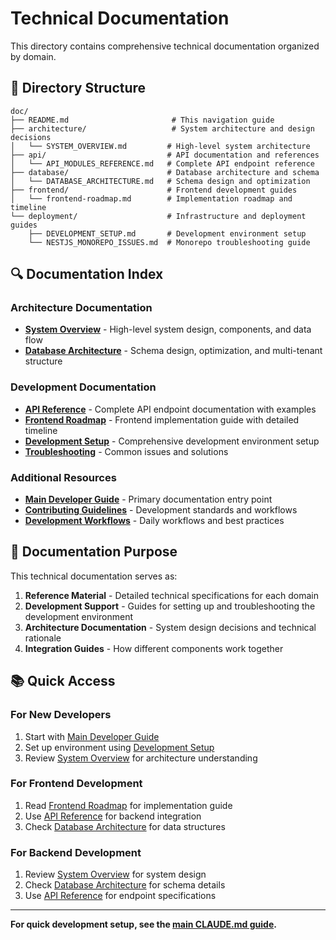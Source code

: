# Technical Documentation

This directory contains comprehensive technical documentation organized by domain.

## 📁 Directory Structure

```
doc/
├── README.md                       # This navigation guide
├── architecture/                   # System architecture and design decisions
│   └── SYSTEM_OVERVIEW.md         # High-level system architecture
├── api/                           # API documentation and references
│   └── API_MODULES_REFERENCE.md   # Complete API endpoint reference
├── database/                      # Database architecture and schema
│   └── DATABASE_ARCHITECTURE.md   # Schema design and optimization
├── frontend/                      # Frontend development guides
│   └── frontend-roadmap.md        # Implementation roadmap and timeline
└── deployment/                    # Infrastructure and deployment guides
    ├── DEVELOPMENT_SETUP.md       # Development environment setup
    └── NESTJS_MONOREPO_ISSUES.md  # Monorepo troubleshooting guide
```

## 🔍 Documentation Index

### **Architecture Documentation**
- **[System Overview](architecture/SYSTEM_OVERVIEW.md)** - High-level system design, components, and data flow
- **[Database Architecture](database/DATABASE_ARCHITECTURE.md)** - Schema design, optimization, and multi-tenant structure

### **Development Documentation**
- **[API Reference](api/API_MODULES_REFERENCE.md)** - Complete API endpoint documentation with examples
- **[Frontend Roadmap](frontend/frontend-roadmap.md)** - Frontend implementation guide with detailed timeline
- **[Development Setup](deployment/DEVELOPMENT_SETUP.md)** - Comprehensive development environment setup
- **[Troubleshooting](deployment/NESTJS_MONOREPO_ISSUES.md)** - Common issues and solutions

### **Additional Resources**
- **[Main Developer Guide](../../CLAUDE.md)** - Primary documentation entry point
- **[Contributing Guidelines](../../docs/CONTRIBUTING.md)** - Development standards and workflows
- **[Development Workflows](../../docs/DEVELOPMENT.md)** - Daily workflows and best practices

## 🎯 Documentation Purpose

This technical documentation serves as:

1. **Reference Material** - Detailed technical specifications for each domain
2. **Development Support** - Guides for setting up and troubleshooting the development environment  
3. **Architecture Documentation** - System design decisions and technical rationale
4. **Integration Guides** - How different components work together

## 📚 Quick Access

### **For New Developers**
1. Start with [Main Developer Guide](../../CLAUDE.md#-quick-start)
2. Set up environment using [Development Setup](deployment/DEVELOPMENT_SETUP.md)
3. Review [System Overview](architecture/SYSTEM_OVERVIEW.md) for architecture understanding

### **For Frontend Development**
1. Read [Frontend Roadmap](frontend/frontend-roadmap.md) for implementation guide
2. Use [API Reference](api/API_MODULES_REFERENCE.md) for backend integration
3. Check [Database Architecture](database/DATABASE_ARCHITECTURE.md) for data structures

### **For Backend Development**
1. Review [System Overview](architecture/SYSTEM_OVERVIEW.md) for system design
2. Check [Database Architecture](database/DATABASE_ARCHITECTURE.md) for schema details
3. Use [API Reference](api/API_MODULES_REFERENCE.md) for endpoint specifications

---

**For quick development setup, see the [main CLAUDE.md guide](../../CLAUDE.md#-quick-start).**